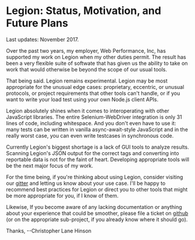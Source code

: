 Legion: Status, Motivation, and Future Plans
============================================

Last updates: November 2017.

Over the past two years, my employer, Web Performance, Inc, has supported my
work on Legion when my other duties permit. The result has been a very flexible
suite of softwate that has given us the ability to take on work that would
otherwise be beyond the scope of our usual tools.

That being said. Legion remains experimental. Legion may be most appropriate
for the unusual edge cases: proprietary, eccentric, or unusual protocols, or
project requirements that other tools can't handle, or if you want to write
your load test using your own Node.js client APIs.

Legion absolutely shines when it comes to interoperating with other JavaScript
libraries. The entire Selenium-WebDriver integration is only 31 lines of code,
including whitespace.  And you don't even have to use it: many tests can be
written in vanilla async-await-style JavaScript and in the really worst case,
you can even write testcases in synchronous code.

Currently Legion's biggest shortage is a lack of GUI tools to analyze results.
Scanning Legion's JSON output for the correct tags and converting into
reportable data is not for the faint of heart. Developing appropriate tools
will be the next major focus of my work.

For the time being, if you're thinking about using Legion, consider visiting
our [gitter](https://gitter.im/legion-starter-pack/Lobby#) and letting us know
about your use case. I'll be happy to recommend best practices for Legion or
direct you to other tools that might be more appropriate for you, if I know of
them.

Likewise, If you become aware of any lacking documentation or anything about
your experience that could be smoother, please file a ticket on
[github](https://github.com/lane-webperformance/legion-starter-pack/issues) (or
on the appropriate sub-project, if you already know where it should go).

Thanks,
--Christopher Lane Hinson
